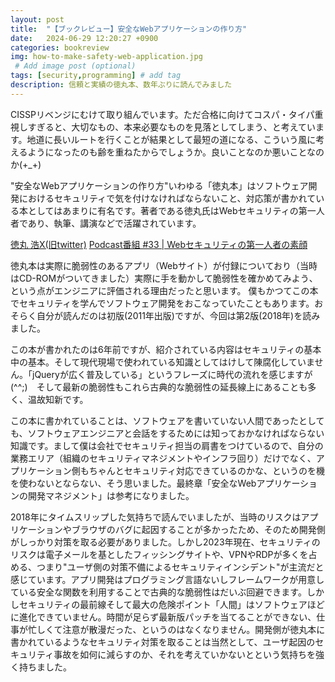 ```yaml
---
layout: post
title:  "【ブックレビュー】安全なWebアプリケーションの作り方"
date:   2024-06-29 12:20:27 +0900
categories: bookreview
img: how-to-make-safety-web-application.jpg
 # Add image post (optional)
tags: [security,programming] # add tag
description: 信頼と実績の徳丸本、数年ぶりに読んでみました
---
```

CISSPリベンジにむけて取り組んでいます。ただ合格に向けてコスパ・タイパ重視しすぎると、大切なもの、本来必要なものを見落としてしまう、と考えています。地道に長いルートを行くことが結果として最短の道になる、こういう風に考えるようになったのも齢を重ねたからでしょうか。良いことなのか悪いことなのか(+_+)

"安全なWebアプリケーションの作り方"いわゆる「徳丸本」はソフトウェア開発におけるセキュリティで気を付けなければならないこと、対応策が書かれている本としてはあまりに有名です。著者である徳丸氏はWebセキュリティの第一人者であり、執筆、講演などで活躍されています。

[徳丸 浩X(旧twitter)](https://x.com/ockeghem)
[Podcast番組 #33 | Webセキュリティの第一人者の素顔](https://zine.qiita.com/topics/engineer-story-033/)

徳丸本は実際に脆弱性のあるアプリ（Webサイト）が付録についており（当時はCD-ROMがついてきました）実際に手を動かして脆弱性を確かめてみよう、という点がエンジニアに評価される理由だったと思います。
僕もかつてこの本でセキュリティを学んでソフトウェア開発をおこなっていたこともあります。おそらく自分が読んだのは初版(2011年出版)ですが、今回は第2版(2018年)を読みました。

この本が書かれたのは6年前ですが、紹介されている内容はセキュリティの基本中の基本。そして現代現場で使われている知識としてはけして陳腐化していません。「jQueryが広く普及している」というフレーズに時代の流れを感じますが(^^;)　そして最新の脆弱性もこれら古典的な脆弱性の延長線上にあることも多く、温故知新です。

この本に書かれていることは、ソフトウェアを書いていない人間であったとしても、ソフトウェアエンジニアと会話をするためには知っておかなければならない知識です。まして僕は会社でセキュリティ担当の肩書をつけているので、自分の業務エリア（組織のセキュリティマネジメントやインフラ回り）だけでなく、アプリケーション側もちゃんとセキュリティ対応できているのかな、というのを機を使わないとならない、そう思いました。最終章「安全なWebアプリケーションの開発マネジメント」は参考になりました。

2018年にタイムスリップした気持ちで読んでいましたが、当時のリスクはアプリケーションやブラウザのバグに起因することが多かったため、そのため開発側がしっかり対策を取る必要がありました。しかし2023年現在、セキュリティのリスクは電子メールを基としたフィッシングサイトや、VPNやRDPが多くを占める、つまり"ユーザ側の対策不備によるセキュリティインシデント"が主流だと感じています。アプリ開発はプログラミング言語ないしフレームワークが用意している安全な関数を利用することで古典的な脆弱性はだいぶ回避できます。しかしセキュリティの最前線そして最大の危険ポイント「人間」はソフトウェアほどに進化できていません。時間が足らず最新版パッチを当てることができない、仕事が忙しくて注意が散漫だった、というのはなくなりません。開発側が徳丸本に書かれているようなセキュリティ対策を取ることは当然として、ユーザ起因のセキュリティ事故を如何に減らすのか、それを考えていかないとという気持ちを強く持ちました。
